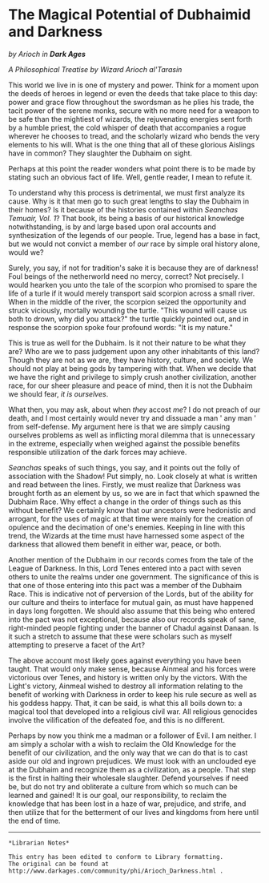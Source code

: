 # The Magical Potential of Dubhaimid and Darkness

_by Arioch in **Dark Ages**_

_A Philosophical Treatise by Wizard Arioch al'Tarasin_

This world we live in is one of mystery and power. Think for a moment upon the
deeds of heroes in legend or even the deeds that take place to this day: power
and grace flow throughout the swordsman as he plies his trade, the tacit power
of the serene monks, secure with no more need for a weapon to be safe than the
mightiest of wizards, the rejuvenating energies sent forth by a humble priest,
the cold whisper of death that accompanies a rogue wherever he chooses to
tread, and the scholarly wizard who bends the very elements to his will. What
is the one thing that all of these glorious Aislings have in common? They
slaughter the Dubhaim on sight.

Perhaps at this point the reader wonders what point there is to be made by
stating such an obvious fact of life. Well, gentle reader, I mean to refute it.

To understand why this process is detrimental, we must first analyze its cause.
Why is it that men go to such great lengths to slay the Dubhaim in their homes?
Is it because of the histories contained within _Seanchas Temuair, Vol. 1_?
That book, its being a basis of our historical knowledge notwithstanding, is by
and large based upon oral accounts and synthesization of the legends of our
people. True, legend has a base in fact, but we would not convict a member of
_our_ race by simple oral history alone, would we?

Surely, you say, if not for tradition's sake it is because they are of
darkness! Foul beings of the netherworld need no mercy, correct? Not precisely.
I would hearken you unto the tale of the scorpion who promised to spare the
life of a turle if it would merely transport said scorpion across a small
river. When in the middle of the river, the scorpion seized the opportunity and
struck viciously, mortally wounding the turtle. "This wound will cause us both
to drown, why did you attack?" the turtle quickly pointed out, and in response
the scorpion spoke four profound words: "It is my nature."

This is true as well for the Dubhaim. Is it not their nature to be what they
are? Who are we to pass judgement upon any other inhabitants of this land?
Though they are not as we are, they have history, culture, and society. We
should not play at being gods by tampering with that. When we decide that we
have the right and privilege to simply crush another civilization, another
race, for our sheer pleasure and peace of mind, then it is not the Dubhaim we
should fear, _it is ourselves_.

What then, you may ask, about when _they_ accost _me_? I do not preach of our
death, and I most certainly would never try and dissuade a man ' any man '
from self-defense. My argument here is that we are simply causing ourselves
problems as well as inflicting moral dilemma that is unnecessary in the
extreme, especially when weighed against the possible benefits responsible
utilization of the dark forces may achieve.

_Seanchas_ speaks of such things, you say, and it points out the folly of
association with the Shadow! Put simply, no. Look closely at what is written
and read between the lines. Firstly, we must realize that Darkness was brought
forth as an element by us, so we are in fact that which spawned the Dubhaim
Race. Why effect a change in the order of things such as this without benefit?
We certainly know that our ancestors were hedonistic and arrogant, for the
uses of magic at that time were mainly for the creation of opulence and the
decimation of one's enemies. Keeping in line with this trend, the Wizards at
the time must have harnessed some aspect of the darkness that allowed them
benefit in either war, peace, or both.

Another mention of the Dubhaim in our records comes from the tale of the
League of Darkness. In this, Lord Tenes entered into a pact with seven others
to unite the realms under one government. The significance of this is that one
of those entering into this pact was a member of the Dubhaim Race. This is
indicative not of perversion of the Lords, but of the ability for our culture
and theirs to interface for mutual gain, as must have happened in days long
forgotten. We should also assume that this being who entered into the pact was
not exceptional, because also our records speak of sane, right-minded people
fighting under the banner of Chadul against Danaan. Is it such a stretch to
assume that these were scholars such as myself attempting to preserve a facet
of the Art?

The above account most likely goes against everything you have been taught.
That would only make sense, because Ainmeal and his forces were victorious
over Tenes, and history is written only by the victors. With the Light's
victory, Ainmeal wished to destroy all information relating to the benefit of
working with Darkness in order to keep his rule secure as well as his goddess
happy. That, it can be said, is what this all boils down to: a magical tool
that developed into a religious civil war. All religious genocides involve the
vilification of the defeated foe, and this is no different.

Perhaps by now you think me a madman or a follower of Evil. I am neither. I am
simply a scholar with a wish to reclaim the Old Knowledge for the benefit of
our civilization, and the only way that we can do that is to cast aside our
old and ingrown prejudices. We must look with an unclouded eye at the Dubhaim
and recognize them as a civilization, as a people. That step is the first in
halting their wholesale slaughter. Defend yourselves if need be, but do not
try and obliterate a culture from which so much can be learned and gained! It
is our goal, our responsibility, to reclaim the knowledge that has been lost
in a haze of war, prejudice, and strife, and then utilize that for the
betterment of our lives and kingdoms from here until the end of time.

***

```
*Librarian Notes*

This entry has been edited to conform to Library formatting.
The original can be found at http://www.darkages.com/community/phi/Arioch_Darkness.html .
```

